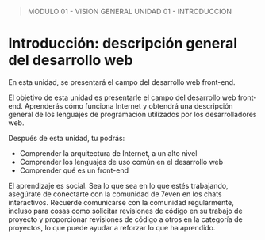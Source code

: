 > MODULO 01 - VISION GENERAL
> UNIDAD 01 - INTRODUCCION

# Introducción: descripción general del desarrollo web

En esta unidad, se presentará el campo del desarrollo web front-end.

El objetivo de esta unidad es presentarle el campo del desarrollo web front-end. Aprenderás cómo funciona Internet y obtendrá una descripción general de los lenguajes de programación utilizados por los desarrolladores web.

Después de esta unidad, tu podrás:

- Comprender la arquitectura de Internet, a un alto nivel
- Comprender los lenguajes de uso común en el desarrollo web
- Comprender qué es un front-end

El aprendizaje es social. Sea lo que sea en lo que estés trabajando, asegúrate de conectarte con la comunidad de 7even en los chats interactivos. Recuerde comunicarse con la comunidad regularmente, incluso para cosas como solicitar revisiones de código en su trabajo de proyecto y proporcionar revisiones de código a otros en la categoría de proyectos, lo que puede ayudar a reforzar lo que ha aprendido.
